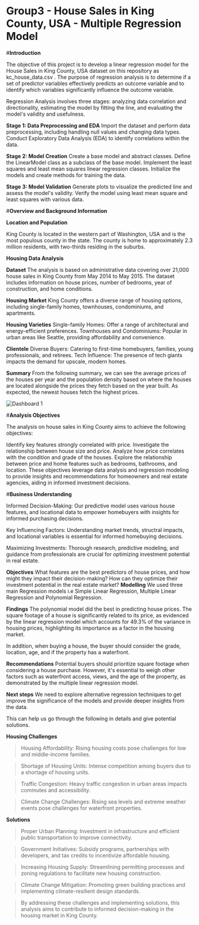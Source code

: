 # Group3 - House Sales in King County, USA - Multiple Regression Model
#**Introduction**

The objective of this project is to develop a linear regression model for the House Sales in King County, USA dataset on this repository as kc_house_data.csv . The purpose of regression analysis is to determine if a set of predictor variables effectively predicts an outcome variable and to identify which variables significantly influence the outcome variable.

Regression Analysis involves three stages: analyzing data correlation and directionality, estimating the model by fitting the line, and evaluating the model's validity and usefulness.

**Stage 1: Data Preprocessing and EDA**
Import the dataset and perform data preprocessing, including handling null values and changing data types.
Conduct Exploratory Data Analysis (EDA) to identify correlations within the data.

**Stage 2: Model Creation**
Create a base model and abstract classes.
Define the LinearModel class as a subclass of the base model.
Implement the least squares and least mean squares linear regression classes.
Initialize the models and create methods for training the data.

**Stage 3: Model Validation**
Generate plots to visualize the predicted line and assess the model's validity.
Verify the model using least mean square and least squares with various data.

#**Overview and Background Information**

**Location and Population**

King County is located in the western part of Washington, USA and is the most populous county in the state.
The county is home to approximately 2.3 million residents, with two-thirds residing in the suburbs.

**Housing Data Analysis**

**Dataset**
The analysis is based on administrative data covering over 21,000 house sales in King County from May 2014 to May 2015.
The dataset includes information on house prices, number of bedrooms, year of construction, and home conditions.

**Housing Market**
King County offers a diverse range of housing options, including single-family homes, townhouses, condominiums, and apartments.

**Housing Varieties**
Single-family Homes: Offer a range of architectural and energy-efficient preferences.
Townhouses and Condominiums: Popular in urban areas like Seattle, providing affordability and convenience.

**Clientele**
Diverse Buyers: Catering to first-time homebuyers, families, young professionals, and retirees.
Tech Influence: The presence of tech giants impacts the demand for upscale, modern homes.

**Summary**
From the following summary, we can see the average prices of the houses per year and the population density based on where the houses are located alongside the prices they fetch based on the year built. 
As expected, the newest houses fetch the highest prices.

![Dashboard 1](https://github.com/Zircornn-Black/Group3/assets/158102409/2b280b45-f575-41a9-8253-32a437355546)


#**Analysis Objectives**

The analysis on house sales in King County aims to achieve the following objectives:

Identify key features strongly correlated with price.
Investigate the relationship between house size and price.
Analyze how price correlates with the condition and grade of the houses.
Explore the relationship between price and home features such as bedrooms, bathrooms, and location.
These objectives leverage data analysis and regression modeling to provide insights and recommendations for homeowners and real estate agencies, aiding in informed investment decisions.

#**Business Understanding**

Informed Decision-Making: Our predictive model uses various house features, and locational data to empower homebuyers with insights for informed purchasing decisions.

Key Influencing Factors: Understanding market trends, structral impacts, and locational variables is essential for informed homebuying decisions.

Maximizing Investments: Thorough research, predictive modeling, and guidance from professionals are crucial for optimizing investment potential in real estate.

**Objectives**
What features are the best predictors of house prices, and how might they impact their decision-making?
How can they optimize their investment potential in the real estate market?
**Modelling**
We used three main Regression models i.e Simple Linear Regression, Multiple Linear Regression and Polynomial Regression.

**Findings**
The polynomial model did the best in predicting house prices.
The square footage of a house is significantly related to its price, as evidenced by the linear regression model which accounts for 49.3% of the variance in housing prices, highlighting its importance as a factor in the housing market.

In addition, when buying a house, the buyer should consider the
grade, location, age, and if the property has a waterfront.

**Recommendations**
Potential buyers should prioritize square footage when considering a house purchase. 
However, it's essential to weigh other factors such as waterfront access, views, and the age of the property, as demonstrated by the multiple linear regression model.

**Next steps**
We need to explore alternative regression techniques to get improve the significance of the models and provide deeper insights from the data.

This can help us go through the following in details and give potential solutions.

**Housing Challenges**
>Housing Affordability: Rising housing costs pose challenges for low and middle-income families.

>Shortage of Housing Units: Intense competition among buyers due to a shortage of housing units.

>Traffic Congestion: Heavy traffic congestion in urban areas impacts commutes and accessibility.

>Climate Change Challenges: Rising sea levels and extreme weather events pose challenges for waterfront properties.

**Solutions**
>Proper Urban Planning: Investment in infrastructure and efficient public transportation to improve connectivity.

>Government Initiatives: Subsidy programs, partnerships with developers, and tax credits to incentivize affordable housing.

>Increasing Housing Supply: Streamlining permitting processes and zoning regulations to facilitate new housing construction.

>Climate Change Mitigation: Promoting green building practices and implementing climate-resilient design standards.

>By addressing these challenges and implementing solutions, this analysis aims to contribute to informed decision-making in the housing market in King County.

